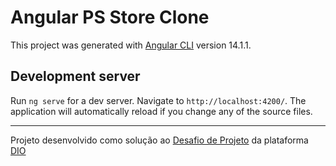 # Angular PS Store Clone

This project was generated with [Angular CLI](https://github.com/angular/angular-cli) version 14.1.1.

## Development server

Run `ng serve` for a dev server. Navigate to `http://localhost:4200/`. The application will automatically reload if you change any of the source files.

---
Projeto desenvolvido como solução ao [Desafio de Projeto](https://web.dio.me/project/desafio-de-projeto-playstation-store/learning/7ae6b96d-24ea-4c63-b279-df2cf6115fff?back=/track/santander-bootcamp-2023-fullstack-java-angular&tab=undefined&moduleId=undefined) da plataforma [DIO](https://dio.me)

